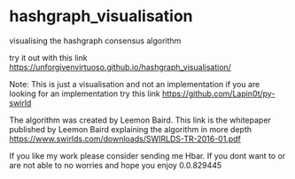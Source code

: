 # hashgraph_visualisation
visualising the hashgraph consensus algorithm

try it out with this link
https://unforgivenvirtuoso.github.io/hashgraph_visualisation/

Note: This is just a visualisation and not an implementation if you are looking for an implementation try this link
https://github.com/Lapin0t/py-swirld

The algorithm was created by Leemon Baird. This link is the whitepaper published by Leemon Baird explaining the algorithm in more depth
https://www.swirlds.com/downloads/SWIRLDS-TR-2016-01.pdf

If you like my work please consider sending me Hbar. If you dont want to or are not able to no worries and hope you enjoy
0.0.829445

